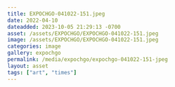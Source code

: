 ```yaml
---
title: EXPOCHGO-041022-151.jpeg
date: 2022-04-10
dateadded: 2023-10-05 21:29:13 -0700
asset: /assets/EXPOCHGO/EXPOCHGO-041022-151.jpeg
image: /assets/EXPOCHGO/EXPOCHGO-041022-151.jpeg
categories: image
gallery: expochgo
permalink: /media/expochgo/expochgo-041022-151-jpeg
layout: asset
tags: ["art", "times"]
--- 
```

